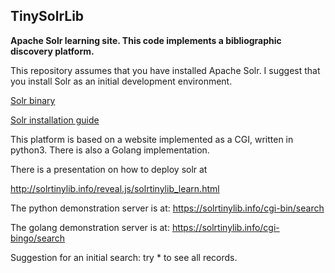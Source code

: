 ## TinySolrLib
**Apache Solr learning site.
This code implements a bibliographic discovery platform.**

This repository assumes that you have installed Apache Solr. 
I suggest that you install Solr as an initial development environment.

[Solr binary]( https://www.apache.org/dyn/closer.lua/solr/solr/9.2.1/solr-9.2.1.tgz?load "Solr binary")

[Solr installation guide]( https://solr.apache.org/guide/solr/latest/deployment-guide/installing-solr.html "Installing Solr")

This platform is based on a website implemented as a CGI, written in python3. There is also a Golang implementation. 

There is a presentation on how to deploy solr at 

http://solrtinylib.info/reveal.js/solrtinylib_learn.html  

The python demonstration server is at:
https://solrtinylib.info/cgi-bin/search   

The golang demonstration server is at: 
https://solrtinylib.info/cgi-bingo/search 

Suggestion for an initial search: try * to see all records.


